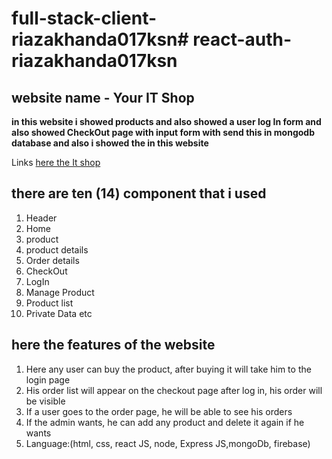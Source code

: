 # full-stack-client-riazakhanda017ksn# react-auth-riazakhanda017ksn
## website name - Your IT Shop

**in this website i showed products and also showed a user log In form and also showed CheckOut page with   input form with send this in mongodb database and also i showed the in this website**

Links [here the It shop](https://your-it-shop.web.app/)

## there are ten (14) component that i used
1. Header
1. Home
1. product
1. product details
1. Order details
1. CheckOut
1. LogIn
1. Manage Product
1. Product list
1. Private Data etc

## here the features of the website

1. Here any user can buy the product, after buying it will take him to the login page
1. His order list will appear on the checkout page after log in, his order will be visible
1. If a user goes to the order page, he will be able to see his orders
1. If the admin wants, he can add any product and delete it again if he wants
1. Language:(html, css, react JS, node, Express JS,mongoDb, firebase)
